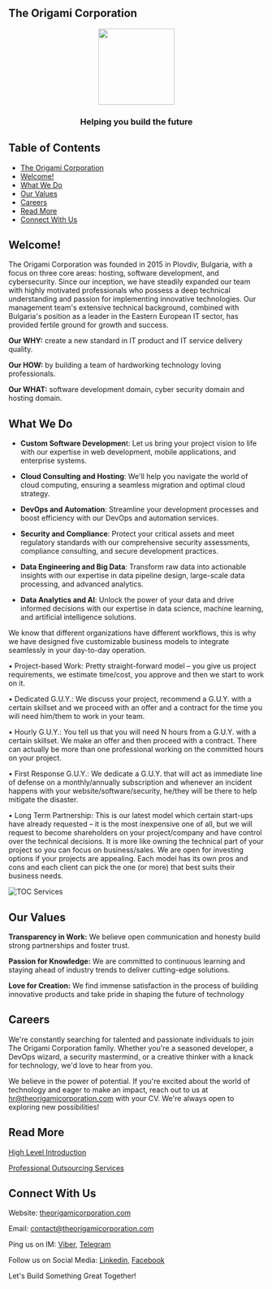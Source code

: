 ## The Origami Corporation

<p align="center">
  <img height="150" src="https://theorigamicorporation.com/wp-content/uploads/2024/02/logo-7k-dropshadow.png">
  <h3 align="center">Helping you build the future</h3>
</p>

## Table of Contents
* [The Origami Corporation](#the-origami-corporation)
* [Welcome!](#welcome)
* [What We Do](#what-we-do)
* [Our Values](#our-values)
* [Careers](#careers) 
* [Read More](#read-more)
* [Connect With Us](#connect-with-us)


## Welcome!

The Origami Corporation was founded in 2015 in Plovdiv, Bulgaria, with a focus on three core areas: hosting, software development, and cybersecurity. Since our inception, we have steadily expanded our team with highly motivated professionals who possess a deep technical understanding and passion for implementing innovative technologies. Our management team's extensive technical background, combined with Bulgaria's position as a leader in the Eastern European IT sector, has provided fertile ground for growth and success.

**Our WHY:** create a new standard in IT product and IT service delivery quality.

**Our HOW:** by building a team of hardworking technology loving professionals.

**Our WHAT:** software development domain, cyber security domain and hosting domain.

## What We Do

- **Custom Software Developmen**t: Let us bring your project vision to life with our expertise in web development, mobile applications, and enterprise systems.

- **Cloud Consulting and Hosting**: We'll help you navigate the world of cloud computing, ensuring a seamless migration and optimal cloud strategy.

- **DevOps and Automation**: Streamline your development processes and boost efficiency with our DevOps and automation services.

- **Security and Compliance**: Protect your critical assets and meet regulatory standards with our comprehensive security assessments, compliance consulting, and secure development practices.

- **Data Engineering and Big Data**: Transform raw data into actionable insights with our expertise in data pipeline design, large-scale data processing, and advanced analytics.

- **Data Analytics and AI**: Unlock the power of your data and drive informed decisions with our expertise in data science, machine learning, and artificial intelligence solutions.

We know that different organizations have different workflows, this is why we have designed five customizable business models to integrate seamlessly in your day-to-day operation.

• Project-based Work: Pretty straight-forward model – you give us project requirements, we estimate time/cost, you approve and then we start to work on it.

• Dedicated G.U.Y.: We discuss your project, recommend a G.U.Y. with a certain skillset and we proceed with an offer and a contract for the time you will need him/them to work in your team.

• Hourly G.U.Y.: You tell us that you will need N hours from a G.U.Y. with a certain skillset. We make an offer and then proceed with a contract. There can actually be more than one professional working on the committed hours on your project.

• First Response G.U.Y.: We dedicate a G.U.Y. that will act as immediate line of defense on a monthly/annually subscription and whenever an incident happens with your website/software/security, he/they will be there to help mitigate the disaster.

• Long Term Partnership: This is our latest model which certain start-ups have already requested – it is the most inexpensive one of all, but we will request to become shareholders on your project/company and have control over the technical decisions. It is more like owning the technical part of your project so you can focus on business/sales. We are open for investing options if your projects are appealing. Each model has its own pros and cons and each client can pick the one (or more) that best suits their business needs.

![TOC Services](https://theorigamicorporation.com/wp-content/uploads/2024/02/toc-services.png)

## Our Values

**Transparency in Work:**  We believe open communication and honesty build strong partnerships and foster trust.

**Passion for Knowledge:**  We are committed to continuous learning and staying ahead of industry trends to deliver cutting-edge solutions.

**Love for Creation:**  We find immense satisfaction in the process of building innovative products and take pride in shaping the future of technology

## Careers

We're constantly searching for talented and passionate individuals to join The Origami Corporation family. Whether you're a seasoned developer, a DevOps wizard, a security mastermind, or a creative thinker with a knack for technology, we'd love to hear from you.

We believe in the power of potential. If you're excited about the world of technology and eager to make an impact, reach out to us at [hr@theorigamicorporation.com](mailto:hr@theorigamicorporation.com) with your CV. We're always open to exploring new possibilities!

## Read More

[High Level Introduction](https://theorigamicorporation.com/TOC%20-%20High%20Level%20Introduction.pdf)

[Professional Outsourcing Services](https://theorigamicorporation.com/TOC%20-%20Professional%20Outsourcing%20Services.pdf)

## Connect With Us

Website: [theorigamicorporation.com](https://origamicorporation.com)

Email: [contact@theorigamicorporation.com](mailto:contact@theorigamicorporation.com)

Ping us on IM: [Viber](tel:+359878686627), [Telegram](https://t.me/theorigamicorporation)

Follow us on Social Media: [Linkedin](https://www.linkedin.com/company/the-origami-corporation/), [Facebook](https://www.facebook.com/theorigamicorporation/)

Let's Build Something Great Together!
